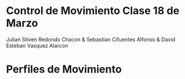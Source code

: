 # Control de Movimiento Clase 18 de Marzo
Julian Stiven Redondo Chacon & Sebastian Cifuentes Alfonso & David Esteban Vasquez Alarcon

# Perfiles de Movimiento
